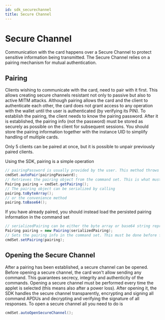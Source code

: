 ```yaml
---
id: sdk_securechannel
title: Secure Channel
---
```


# Secure Channel

Communication with the card happens over a Secure Channel to protect sensitive information being transmitted. The Secure Channel relies on a pairing mechanism for mutual authentication.

## Pairing

Clients wishing to communicate with the card, need to pair with it first. This allows creating secure channels resistant not only to passive but also to active MITM attacks. Although pairing allows the card and the client to authenticate each other, the card does not grant access to any operation with the wallet until the user is authenticated (by verifying its PIN). To establish the pairing, the client needs to know the pairing password. After it is established, the pairing info (not the password) must be stored as securely as possible on the client for subsequent sessions. You should store the pairing information together with the instance UID to simplify handling of multiple cards.

Only 5 clients can be paired at once, but it is possible to unpair previously paired clients.

Using the SDK, pairing is a simple operation

```java
// pairingPassword is usually provided by the user. This method throws an exception if pairing fails.
cmdSet.autoPair(pairingPassword);
// Retrieves the pairing object from the command set. This is what must be persisted (together with the instance UID)
Pairing pairing = cmdSet.getPairing();
// The pairing object can be serialized by calling
pairing.toByteArray();
// or the convenience method
pairing.toBase64();
```

If you have already paired, you should instead load the persisted pairing information in the command set

```java
// serializedPairing can be either the byte array or base64 string representation
Pairing pairing = new Pairing(serializedPairing);
// Sets the pairing info in the command set. This must be done before further operation is possible
cmdSet.setPairing(pairing);
```

## Opening the Secure Channel

After a pairing has been established, a secure channel can be opened. Before opening a secure channel, the card won't allow sending any command. This guarantees secrecy, integrity and authenticity of the commands. Opening a secure channel must be performed every time the applet is selected (this means also after a power loss). After opening it, the SDK handles the secure channel transparently, encrypting and signing all command APDUs and decrypting and verifying the signature of all responses. To open a secure channel all you need to do is

```java
cmdSet.autoOpenSecureChannel();
```


